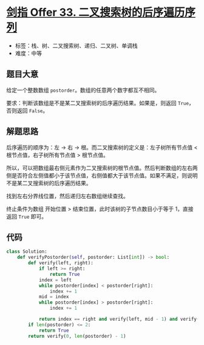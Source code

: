 # [剑指 Offer 33. 二叉搜索树的后序遍历序列](https://leetcode.cn/problems/er-cha-sou-suo-shu-de-hou-xu-bian-li-xu-lie-lcof/)

- 标签：栈、树、二叉搜索树、递归、二叉树、单调栈
- 难度：中等

## 题目大意

给定一个整数数组 `postorder`。数组的任意两个数字都互不相同。

要求：判断该数组是不是某二叉搜索树的后序遍历结果。如果是，则返回 `True`，否则返回 `False`。

## 解题思路

后序遍历的顺序为：左 -> 右 -> 根。而二叉搜索树的定义是：左子树所有节点值 < 根节点值，右子树所有节点值 > 根节点值。

所以，可以把数组最右侧元素作为二叉搜索树的根节点值。然后判断数组的左右两侧是否符合左侧值都小于该节点值，右侧值都大于该节点值。如果不满足，则说明不是某二叉搜索树的后序遍历结果。

找到左右分界线位置，然后递归左右数组继续查找。

终止条件为数组 开始位置 > 结束位置，此时该树的子节点数目小于等于 1，直接返回 `True` 即可。

## 代码

```Python
class Solution:
    def verifyPostorder(self, postorder: List[int]) -> bool:
        def verify(left, right):
            if left >= right:
                return True
            index = left
            while postorder[index] < postorder[right]:
                index += 1
            mid = index
            while postorder[index] > postorder[right]:
                index += 1

            return index == right and verify(left, mid - 1) and verify(mid, right - 1)
        if len(postorder) <= 2:
            return True
        return verify(0, len(postorder) - 1)
```

